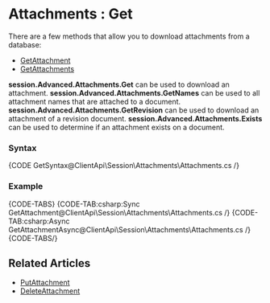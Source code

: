 # Attachments : Get

There are a few methods that allow you to download attachments from a database:   

- [GetAttachment](../../../client-api/session/attachments/get#getattachment)   
- [GetAttachments](../../../client-api/session/attachments/get#getattachments)   

**session.Advanced.Attachments.Get** can be used to download an attachment.
**session.Advanced.Attachments.GetNames** can be used to all attachment names that are attached to a document.
**session.Advanced.Attachments.GetRevision** can be used to download an attachment of a revision document.
**session.Advanced.Attachments.Exists** can be used to determine if an attachment exists on a document.

### Syntax

{CODE GetSyntax@ClientApi\Session\Attachments\Attachments.cs /}

### Example

{CODE-TABS}
{CODE-TAB:csharp:Sync GetAttachment@ClientApi\Session\Attachments\Attachments.cs /}
{CODE-TAB:csharp:Async GetAttachmentAsync@ClientApi\Session\Attachments\Attachments.cs /}
{CODE-TABS/}

## Related Articles

- [PutAttachment](../../../client-api/session/attachments/put)  
- [DeleteAttachment](../../../client-api/session/attachments/delete)  
